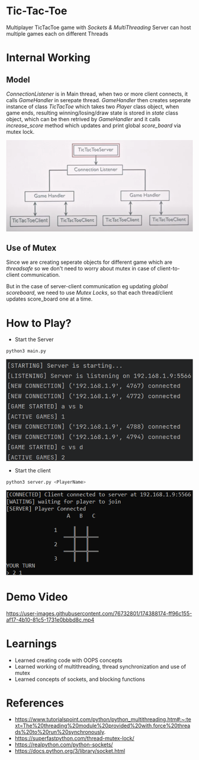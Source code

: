 
# Tic-Tac-Toe

Multiplayer TicTacToe game with *Sockets & MultiThreading*
Server can host multiple games each on different Threads

# Internal Working

## Model
*ConnectionListener* is in Main thread, when two or more client connects, it calls *GameHandler* in serepate thread.
*GameHandler* then creates seperate instance of class *TicTacToe* which takes two *Player* class object, when game ends, resulting winning/losing/draw state is stored in *state* class object, which can be then retrived by *GameHandler* and it calls *increase_score* method which updates and print global *score_board* via mutex lock.

![Model](https://github.com/adityabadhiye/multiplayer-tictactoe-server-client/blob/master/images/model.png)

## Use of Mutex
Since we are creating seperate objects for different game which are *threadsafe* so we don't need to worry about mutex in case of client-to-client communication.

But in the case of server-client communication eg updating *global scoreboard*, we need to use *Mutex Locks*, so that each thread/client updates score_board one at a time.

# How to Play?
- Start the Server
```bash
python3 main.py
```
![Server](https://github.com/adityabadhiye/multiplayer-tictactoe-server-client/blob/master/images/server.png)

- Start the client
```bash
python3 server.py <PlayerName>
```
![Client](https://github.com/adityabadhiye/multiplayer-tictactoe-server-client/blob/master/images/client.png)

# Demo Video
https://user-images.githubusercontent.com/76732801/174388174-ff96c155-af17-4b10-81c5-1731e0bbbd8c.mp4


# Learnings
- Learned creating code with OOPS concepts
- Learned working of multithreading, thread synchronization and use of mutex
- Learned concepts of sockets, and blocking functions

# References
- https://www.tutorialspoint.com/python/python_multithreading.htm#:~:text=The%20threading%20module%20provided%20with,force%20threads%20to%20run%20synchronously.
- https://superfastpython.com/thread-mutex-lock/
- https://realpython.com/python-sockets/
- https://docs.python.org/3/library/socket.html

